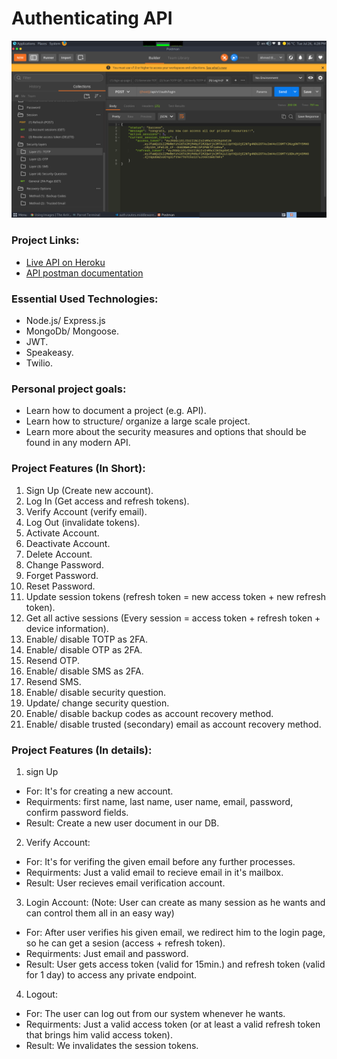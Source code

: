 
# Authenticating API
![A screenshot for the project](https://raw.githubusercontent.com/AhmedElgaidi/Social-media-app/main/public/sreenshot.png)

### Project Links:
- [Live API on Heroku](https://social-app-260.herokuapp.com/)
- [API postman documentation](https://documenter.getpostman.com/view/8694181/UzXM1yep)

### Essential Used Technologies:
- Node.js/ Express.js 
- MongoDb/ Mongoose.
- JWT.
- Speakeasy.
- Twilio.

### Personal project goals:
- Learn how to document a project (e.g. API).
- Learn how to structure/ organize a large scale project.
- Learn more about the security measures and options that should be found in any modern API.


### Project Features (In Short):
1) Sign Up (Create new account).
2) Log In (Get access and refresh tokens).
3) Verify Account (verify email).
3) Log Out (invalidate tokens).
4) Activate Account.
5) Deactivate Account.
6) Delete Account.
7) Change Password.
8) Forget Password.
9) Reset Password.
10) Update session tokens (refresh token = new access token + new refresh token).
11) Get all active sessions (Every session = access token + refresh token + device information).
12) Enable/ disable TOTP as 2FA.
13) Enable/ disable OTP as 2FA.
14) Resend OTP.
15) Enable/ disable SMS as 2FA.
16) Resend SMS.
17) Enable/ disable security question.
18) Update/ change security question.
19) Enable/ disable backup codes as account recovery method.
20) Enable/ disable trusted (secondary) email as account recovery method.

### Project Features (In details):
1) sign Up
- For: It's for creating a new account.
- Requirments: first name, last name, user name, email, password, confirm password fields.
- Result: Create a new user document in our DB.

2) Verify Account:
- For: It's for verifing the given email before any further processes.
- Requirments: Just a valid email to recieve email in it's mailbox.
- Result: User recieves email verification account.

3) Login Account: (Note: User can create as many session as he wants and can control them all in an easy way)
- For: After user verifies his given email, we redirect him to the login page, so he can get a sesion (access + refresh token).
- Requirments: Just email and password.
- Result: User gets access token (valid for 15min.) and refresh token (valid for 1 day) to access any private endpoint.

4) Logout:
- For: The user can log out from our system whenever he wants.
- Requirments: Just a valid access token (or at least a valid refresh token that brings him valid access token).
- Result: We invalidates the session tokens.

